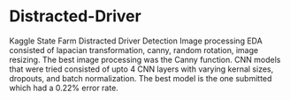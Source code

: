 # Distracted-Driver
Kaggle State Farm Distracted Driver Detection
Image processing EDA consisted of lapacian transformation, canny, random rotation, image resizing. The best image processing was the Canny function. CNN models that were tried consisted of upto 4 CNN layers with varying kernal sizes, dropouts, and batch normalization. The best model is the one submitted which had a 0.22% error rate.
